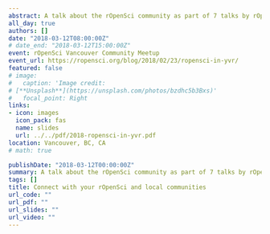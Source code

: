 ```yaml
---
abstract: A talk about the rOpenSci community as part of 7 talks by rOpenSci staff and leadership team members
all_day: true
authors: []
date: "2018-03-12T08:00:00Z"
# date_end: "2018-03-12T15:00:00Z"
event: rOpenSci Vancouver Community Meetup
event_url: https://ropensci.org/blog/2018/02/23/ropensci-in-yvr/
featured: false
# image:
#   caption: 'Image credit: 
# [**Unsplash**](https://unsplash.com/photos/bzdhc5b3Bxs)'
#   focal_point: Right
links:
- icon: images
  icon_pack: fas
  name: slides
  url: ../../pdf/2018-ropensci-in-yvr.pdf
location: Vancouver, BC, CA
# math: true

publishDate: "2018-03-12T00:00:00Z"
summary: A talk about the rOpenSci community as part of 7 talks by rOpenSci staff and leadership team members
tags: []
title: Connect with your rOpenSci and local communities
url_code: ""
url_pdf: ""
url_slides: ""
url_video: ""
---
```

